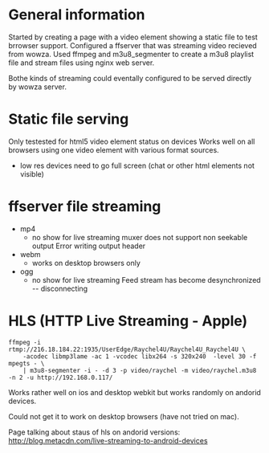# General information
Started by creating a page with a video element showing a static file to test brrowser support.
Configured a ffserver that was streaming video recieved from wowza.
Used ffmpeg and m3u8_segmenter to create a m3u8 playlist file and stream files using nginx web server.

Bothe kinds of streaming could eventally configured to be served directly by wowza server.

# Static file serving
Only testested for html5 video element status on devices
Works well on all browsers using one video element with various format sources.
- low res devices need to go full screen (chat or other html elements not visible)


# ffserver file streaming
* mp4
  - no show for live streaming
   muxer does not support non seekable output Error writing output header
* webm
  - works on desktop browsers only
* ogg
  - no show for live streaming
  Feed stream has become desynchronized -- disconnecting


# HLS (HTTP Live Streaming - Apple)
```
ffmpeg -i rtmp://216.18.184.22:1935/UserEdge/Raychel4U/Raychel4U_Raychel4U \
    -acodec libmp3lame -ac 1 -vcodec libx264 -s 320x240  -level 30 -f mpegts - \
    | m3u8-segmenter -i - -d 3 -p video/raychel -m video/raychel.m3u8 -n 2 -u http://192.168.0.117/
```

Works rather well on ios and desktop webkit but works randomly on andorid devices.

Could not get it to work on desktop browsers (have not tried on mac).

Page talking about staus of hls on andorid versions: 
http://blog.metacdn.com/live-streaming-to-android-devices
